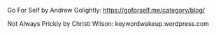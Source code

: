 <!-- TITLE: Blogs -->
<!-- SUBTITLE: Blogs written by empaths -->

Go For Self by Andrew Golightly: https://goforself.me/category/blog/

Not Always Prickly by Christi Wilson: keywordwakeup.wordpress.com
